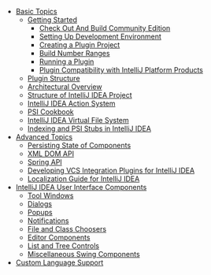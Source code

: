 <!-- 
    Similar to GitBook SUMMARY.md - https://github.com/GitbookIO/gitbook#summarymd,
    but list items without links will not be included in the table of contents.
    Also you can use HTML-comments.
-->

* [Basic Topics](basic_topics.html)
    * [Getting Started](getting_started.html)
        * [Check Out And Build Community Edition](checkout_and_build_community.html)
        * [Setting Up Development Environment](setting_up_environment.html)
        * [Creating a Plugin Project](creating_plugin_project.html)
        * [Build Number Ranges](build_number_ranges.html)
        * [Running a Plugin](running_plugin.html)
        * [Plugin Compatibility with IntelliJ Platform Products](plugin_compatibility.html)
    * [Plugin Structure](plugin_structure.html)
    * [Architectural Overview](architectural_overview.html)
    * [Structure of IntelliJ IDEA Project](project_structure.html)
    * [IntelliJ IDEA Action System](action_system.html)
    * [PSI Cookbook](psi_cookbook.html)
    * [IntelliJ IDEA Virtual File System](intellij_vfs.html)
    * [Indexing and PSI Stubs in IntelliJ IDEA](indexing_and_psi_stubs.html)
* [Advanced Topics](advanced_topics.html)
    * [Persisting State of Components](persisting_state.html)
    * [XML DOM API](xml_dom_api.html)
    * [Spring API](spring_api.html)
    * [Developing VCS Integration Plugins for IntelliJ IDEA](vcs_integration_for_plugins.html)
    * [Localization Guide for IntelliJ IDEA](localization_guide.html)
* [IntelliJ IDEA User Interface Components](ui_components.html)
    * [Tool Windows](tool_windows.html)
    * [Dialogs](dialog_wrapper.html)
    * [Popups](popups.html)
    * [Notifications](notifications.html)
    * [File and Class Choosers](file_and_class_choosers.html)
    * [Editor Components](editor_components.html)
    * [List and Tree Controls](lists_and_trees.html)
    * [Miscellaneous Swing Components](misc_swing_components.html)
* [Custom Language Support](custom_language_support.html)


